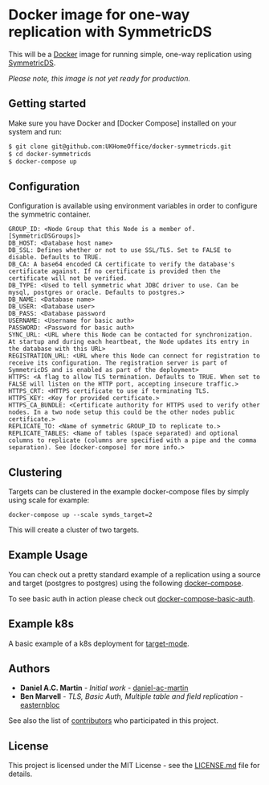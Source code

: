 Docker image for one-way replication with SymmetricDS
=====================================================

This will be a [Docker] image for running simple, one-way replication
using [SymmetricDS].

*Please note, this image is not yet ready for production.*

Getting started
---------------

Make sure you have Docker and [Docker Compose] installed on your system
and run:

```bash
$ git clone git@github.com:UKHomeOffice/docker-symmetricds.git
$ cd docker-symmetricds
$ docker-compose up
```

Configuration
-------------

Configuration is available using environment variables in order to configure the symmetric container.

```
GROUP_ID: <Node Group that this Node is a member of. [SymmetricDSGroups]>
DB_HOST: <Database host name>
DB_SSL: Defines whether or not to use SSL/TLS. Set to FALSE to disable. Defaults to TRUE.
DB_CA: A base64 encoded CA certificate to verify the database's certificate against. If no certificate is provided then the certificate will not be verified.
DB_TYPE: <Used to tell symmetric what JDBC driver to use. Can be mysql, postgres or oracle. Defaults to postgres.>
DB_NAME: <Database name>
DB_USER: <Database user>
DB_PASS: <Database password
USERNAME: <Username for basic auth>
PASSWORD: <Password for basic auth>
SYNC_URL: <URL where this Node can be contacted for synchronization. At startup and during each heartbeat, the Node updates its entry in the database with this URL>
REGISTRATION_URL: <URL where this Node can connect for registration to receive its configuration. The registration server is part of SymmetricDS and is enabled as part of the deployment>
HTTPS: <A flag to allow TLS termination. Defaults to TRUE. When set to FALSE will listen on the HTTP port, accepting insecure traffic.>
HTTPS_CRT: <HTTPS certificate to use if terminating TLS.
HTTPS_KEY: <Key for provided certificate.>
HTTPS_CA_BUNDLE: <Certificate authority for HTTPS used to verify other nodes. In a two node setup this could be the other nodes public certificate.>
REPLICATE_TO: <Name of symmetric GROUP_ID to replicate to.>
REPLICATE_TABLES: <Name of tables (space separated) and optional columns to replicate (columns are specified with a pipe and the comma separation). See [docker-compose] for more info.>
```

Clustering
----------

Targets can be clustered in the example docker-compose files by simply using scale for example:

```docker-compose up --scale symds_target=2```

This will create a cluster of two targets.

Example Usage
-------------

You can check out a pretty standard example of a replication using a source and target (postgres to postgres) using the following [docker-compose].

To see basic auth in action please check out [docker-compose-basic-auth].

Example k8s
-----------

A basic example of a k8s deployment for [target-mode].

Authors
-------

* **Daniel A.C. Martin** - *Initial work* - [daniel-ac-martin]
* **Ben Marvell** - *TLS, Basic Auth, Multiple table and field replication* - [easternbloc]

See also the list of [contributors] who participated in this project.

License
-------

This project is licensed under the MIT License - see the [LICENSE.md]
file for details.

[contributors]:              https://github.com/UKHomeOffice/docker-symmetricds/graphs/contributors
[daniel-ac-martin]:          https://github.com/daniel-ac-martin
[easternbloc]:               https://github.com/easternbloc
[Docker]:                    https://www.docker.com/
[DockerCompose]:             https://docs.docker.com/compose/
[LICENSE.md]:                LICENSE.md
[SymmetricDS]:               https://www.symmetricds.org/
[SymmetricDSGroups]:         https://www.symmetricds.org/doc/3.8/html/user-guide.html#_groups
[docker-compose]:            docker-compose.yml
[docker-compose-basic-auth]: docker-compose-basic-auth.yml
[target-mode]:               k8s/target.yaml

